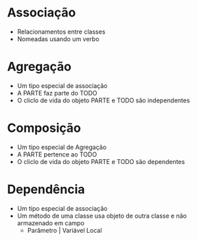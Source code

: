 # Associação
- Relacionamentos entre classes
- Nomeadas usando um verbo

# Agregação
- Um tipo especial de associação
- A PARTE faz parte do TODO
- O cliclo de vida do objeto PARTE e TODO são independentes

# Composição
- Um tipo especial de Agregação
- A PARTE pertence ao TODO
- O cliclo de vida do objeto PARTE e TODO são dependentes

# Dependência
- Um tipo especial de associação
- Um método de uma classe usa objeto de outra classe e não armazenado em campo
    - Parâmetro | Variável Local